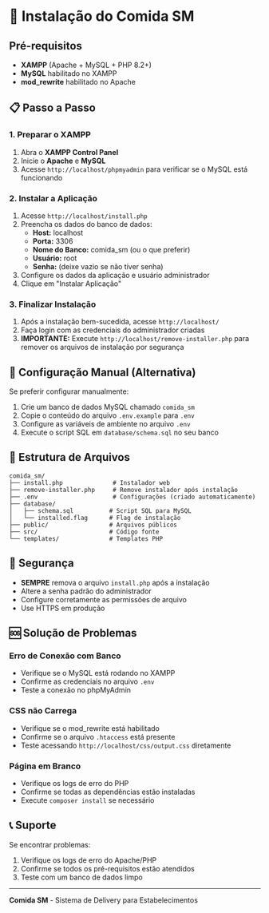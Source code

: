 # 🚀 Instalação do Comida SM

## Pré-requisitos

- **XAMPP** (Apache + MySQL + PHP 8.2+)
- **MySQL** habilitado no XAMPP
- **mod_rewrite** habilitado no Apache

## 📋 Passo a Passo

### 1. Preparar o XAMPP

1. Abra o **XAMPP Control Panel**
2. Inicie o **Apache** e **MySQL**
3. Acesse `http://localhost/phpmyadmin` para verificar se o MySQL está funcionando

### 2. Instalar a Aplicação

1. Acesse `http://localhost/install.php`
2. Preencha os dados do banco de dados:
   - **Host:** localhost
   - **Porta:** 3306
   - **Nome do Banco:** comida_sm (ou o que preferir)
   - **Usuário:** root
   - **Senha:** (deixe vazio se não tiver senha)
3. Configure os dados da aplicação e usuário administrador
4. Clique em "Instalar Aplicação"

### 3. Finalizar Instalação

1. Após a instalação bem-sucedida, acesse `http://localhost/`
2. Faça login com as credenciais do administrador criadas
3. **IMPORTANTE:** Execute `http://localhost/remove-installer.php` para remover os arquivos de instalação por segurança

## 🔧 Configuração Manual (Alternativa)

Se preferir configurar manualmente:

1. Crie um banco de dados MySQL chamado `comida_sm`
2. Copie o conteúdo do arquivo `.env.example` para `.env`
3. Configure as variáveis de ambiente no arquivo `.env`
4. Execute o script SQL em `database/schema.sql` no seu banco

## 📁 Estrutura de Arquivos

```
comida_sm/
├── install.php              # Instalador web
├── remove-installer.php     # Remove instalador após instalação
├── .env                     # Configurações (criado automaticamente)
├── database/
│   ├── schema.sql          # Script SQL para MySQL
│   └── installed.flag      # Flag de instalação
├── public/                 # Arquivos públicos
├── src/                    # Código fonte
└── templates/              # Templates PHP
```

## 🚨 Segurança

- **SEMPRE** remova o arquivo `install.php` após a instalação
- Altere a senha padrão do administrador
- Configure corretamente as permissões de arquivo
- Use HTTPS em produção

## 🆘 Solução de Problemas

### Erro de Conexão com Banco
- Verifique se o MySQL está rodando no XAMPP
- Confirme as credenciais no arquivo `.env`
- Teste a conexão no phpMyAdmin

### CSS não Carrega
- Verifique se o mod_rewrite está habilitado
- Confirme se o arquivo `.htaccess` está presente
- Teste acessando `http://localhost/css/output.css` diretamente

### Página em Branco
- Verifique os logs de erro do PHP
- Confirme se todas as dependências estão instaladas
- Execute `composer install` se necessário

## 📞 Suporte

Se encontrar problemas:
1. Verifique os logs de erro do Apache/PHP
2. Confirme se todos os pré-requisitos estão atendidos
3. Teste com um banco de dados limpo

---

**Comida SM** - Sistema de Delivery para Estabelecimentos
